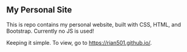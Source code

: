 ## My Personal Site

This is repo contains my personal website, built with CSS, HTML, and Bootstrap. Currently no JS is used!

Keeping it simple. To view, go to https://rian501.github.io/.

